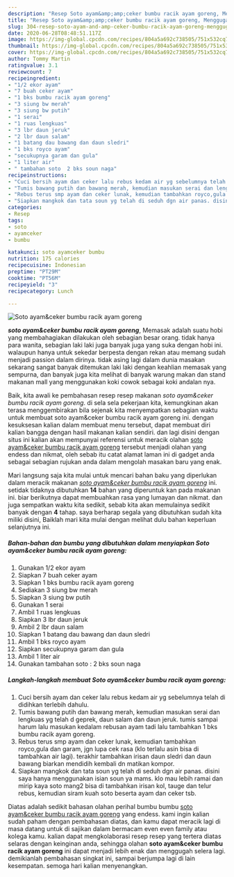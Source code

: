 ```yaml
---
description: "Resep Soto ayam&amp;amp;ceker bumbu racik ayam goreng, Menggugah Selera"
title: "Resep Soto ayam&amp;amp;ceker bumbu racik ayam goreng, Menggugah Selera"
slug: 304-resep-soto-ayam-and-amp-ceker-bumbu-racik-ayam-goreng-menggugah-selera
date: 2020-06-28T08:48:51.117Z
image: https://img-global.cpcdn.com/recipes/804a5a692c738505/751x532cq70/soto-ayamceker-bumbu-racik-ayam-goreng-foto-resep-utama.jpg
thumbnail: https://img-global.cpcdn.com/recipes/804a5a692c738505/751x532cq70/soto-ayamceker-bumbu-racik-ayam-goreng-foto-resep-utama.jpg
cover: https://img-global.cpcdn.com/recipes/804a5a692c738505/751x532cq70/soto-ayamceker-bumbu-racik-ayam-goreng-foto-resep-utama.jpg
author: Tommy Martin
ratingvalue: 3.1
reviewcount: 7
recipeingredient:
- "1/2 ekor ayam"
- "7 buah ceker ayam"
- "1 bks bumbu racik ayam goreng"
- "3 siung bw merah"
- "3 siung bw putih"
- "1 serai"
- "1 ruas lengkuas"
- "3 lbr daun jeruk"
- "2 lbr daun salam"
- "1 batang dau bawang dan daun sledri"
- "1 bks royco ayam"
- "secukupnya garam dan gula"
- "1 liter air"
- " tambahan soto  2 bks soun naga"
recipeinstructions:
- "Cuci bersih ayam dan ceker lalu rebus kedam air yg sebelumnya telah di didihkan terlebih dahulu."
- "Tumis bawang putih dan bawang merah, kemudian masukan serai dan lengkuas yg telah d geprek, daun salam dan daun jeruk. tumis sampai harum lalu masukan kedalam rebusan ayam tadi lalu tambahkan 1 bks bumbu racik ayam goreng."
- "Rebus terus smp ayam dan ceker lunak, kemudian tambahkan royco,gula dan garam, jgn lupa cek rasa (klo terlalu asin bisa di tambahkan air lagi). terakhir tambahkan irisan daun sledri dan daun bawang biarkan mendidih kembali dn matikan kompor."
- "Siapkan mangkok dan tata soun yg telah di seduh dgn air panas. disini saya hanya menggunakan isian soun ya mams. klo mau lebih ramai dan mirip kaya soto mang2 bisa di tambahkan irisan kol, tauge dan telur rebus, kemudian siram kuah soto beserta ayam dan ceker tsb."
categories:
- Resep
tags:
- soto
- ayamceker
- bumbu

katakunci: soto ayamceker bumbu 
nutrition: 175 calories
recipecuisine: Indonesian
preptime: "PT29M"
cooktime: "PT56M"
recipeyield: "3"
recipecategory: Lunch

---
```



![Soto ayam&amp;ceker bumbu racik ayam goreng](https://img-global.cpcdn.com/recipes/804a5a692c738505/751x532cq70/soto-ayamceker-bumbu-racik-ayam-goreng-foto-resep-utama.jpg)

<b><i>soto ayam&amp;ceker bumbu racik ayam goreng</i></b>, Memasak adalah suatu hobi yang membahagiakan dilakukan oleh sebagian besar orang. tidak hanya para wanita, sebagian laki laki juga banyak juga yang suka dengan hobi ini. walaupun hanya untuk sekedar berpesta dengan rekan atau memang sudah menjadi passion dalam dirinya. tidak asing lagi dalam dunia masakan sekarang sangat banyak ditemukan laki laki dengan keahlian memasak yang sempurna, dan banyak juga kita melihat di banyak warung makan dan stand makanan mall yang menggunakan koki cowok sebagai koki andalan nya.



Baik, kita awali ke pembahasan resep resep makanan <i>soto ayam&amp;ceker bumbu racik ayam goreng</i>. di sela sela pekerjaan kita, kemungkinan akan terasa menggembirakan bila sejenak kita menyempatkan sebagian waktu untuk membuat soto ayam&amp;ceker bumbu racik ayam goreng ini. dengan kesuksesan kalian dalam membuat menu tersebut, dapat membuat diri kalian bangga dengan hasil makanan kalian sendiri. dan lagi disini dengan situs ini kalian akan mempunyai referensi untuk meracik olahan <u>soto ayam&amp;ceker bumbu racik ayam goreng</u> tersebut menjadi olahan yang endess dan nikmat, oleh sebab itu catat alamat laman ini di gadget anda sebagai sebagian rujukan anda dalam mengolah masakan baru yang enak.


Mari langsung saja kita mulai untuk mencari bahan baku yang diperlukan dalam meracik makanan <u><i>soto ayam&amp;ceker bumbu racik ayam goreng</i></u> ini. setidak tidaknya dibutuhkan <b>14</b> bahan yang diperuntuk kan pada makanan ini. biar berikutnya dapat membuahkan rasa yang lumayan dan nikmat. dan juga sempatkan waktu kita sedikit, sebab kita akan memulainya sedikit banyak dengan <b>4</b> tahap. saya berharap segala yang dibutuhkan sudah kita miliki disini, Baiklah mari kita mulai dengan melihat dulu bahan keperluan selanjutnya ini.

<!--inarticleads1-->

##### Bahan-bahan dan bumbu yang dibutuhkan dalam menyiapkan Soto ayam&amp;ceker bumbu racik ayam goreng:

1. Gunakan 1/2 ekor ayam
1. Siapkan 7 buah ceker ayam
1. Siapkan 1 bks bumbu racik ayam goreng
1. Sediakan 3 siung bw merah
1. Siapkan 3 siung bw putih
1. Gunakan 1 serai
1. Ambil 1 ruas lengkuas
1. Siapkan 3 lbr daun jeruk
1. Ambil 2 lbr daun salam
1. Siapkan 1 batang dau bawang dan daun sledri
1. Ambil 1 bks royco ayam
1. Siapkan secukupnya garam dan gula
1. Ambil 1 liter air
1. Gunakan  tambahan soto : 2 bks soun naga




<!--inarticleads2-->

##### Langkah-langkah membuat Soto ayam&amp;ceker bumbu racik ayam goreng:

1. Cuci bersih ayam dan ceker lalu rebus kedam air yg sebelumnya telah di didihkan terlebih dahulu.
1. Tumis bawang putih dan bawang merah, kemudian masukan serai dan lengkuas yg telah d geprek, daun salam dan daun jeruk. tumis sampai harum lalu masukan kedalam rebusan ayam tadi lalu tambahkan 1 bks bumbu racik ayam goreng.
1. Rebus terus smp ayam dan ceker lunak, kemudian tambahkan royco,gula dan garam, jgn lupa cek rasa (klo terlalu asin bisa di tambahkan air lagi). terakhir tambahkan irisan daun sledri dan daun bawang biarkan mendidih kembali dn matikan kompor.
1. Siapkan mangkok dan tata soun yg telah di seduh dgn air panas. disini saya hanya menggunakan isian soun ya mams. klo mau lebih ramai dan mirip kaya soto mang2 bisa di tambahkan irisan kol, tauge dan telur rebus, kemudian siram kuah soto beserta ayam dan ceker tsb.




Diatas adalah sedikit bahasan olahan perihal bumbu bumbu <u>soto ayam&amp;ceker bumbu racik ayam goreng</u> yang endess. kami ingin kalian sudah paham dengan pembahasan diatas, dan kamu dapat meracik lagi di masa datang untuk di sajikan dalam bermacam even even family atau kolega kamu. kalian dapat mengkolaborasi resep resep yang tertera diatas selaras dengan keinginan anda, sehingga olahan <b>soto ayam&amp;ceker bumbu racik ayam goreng</b> ini dapat menjadi lebih enak dan menggugah selera lagi. demikianlah pembahasan singkat ini, sampai berjumpa lagi di lain kesempatan. semoga hari kalian menyenangkan.
